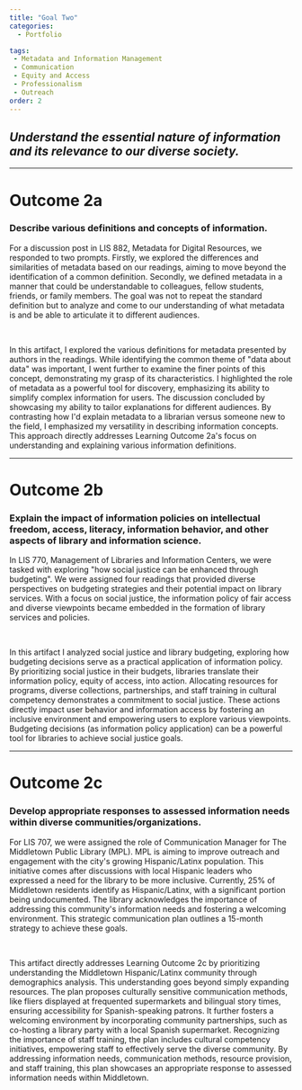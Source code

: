 ```yaml
---
title: "Goal Two"
categories:
  - Portfolio

tags:
 - Metadata and Information Management
 - Communication
 - Equity and Access
 - Professionalism
 - Outreach
order: 2
---
```

<link href="{{ 'assets/css/dflip.min.css' | absolute_url }}" rel="stylesheet" type="text/css">
<link href="{{ 'assets/css/themify-icons.min.css' | absolute_url }}" rel="stylesheet" type="text/css">

## *Understand the essential nature of information and its relevance to our diverse society.*


---
# Outcome 2a
### Describe various definitions and concepts of information.

For a discussion post in LIS 882, Metadata for Digital Resources, we responded to two prompts. Firstly, we explored the differences and similarities of metadata based on our readings, aiming to move beyond the identification of a common definition. Secondly, we defined metadata in a manner that could be understandable to colleagues, fellow students, friends, or family members. The goal was not to repeat the standard definition but to analyze and come to our understanding of what metadata is and be able to articulate it to different audiences.
<div class="container">
    <div class="row">
        <div class="col-xs-12">
            <div id="flipbook" class="_df_book" height="500" webgl="true"
                backgroundcolor="#0f477e"
                source="{{ 'assets/pdf/Artifact4-LIS882-Discussion-Post.pdf' | absolute_url }}">
            </div>
        </div>
    </div>
</div>  <br>

In this artifact, I explored the various definitions for metadata presented by authors in the readings.  While identifying the common theme of "data about data" was important, I went further to examine the finer points of this concept, demonstrating my grasp of its characteristics.  I highlighted the role of metadata as a powerful tool for discovery, emphasizing its ability to simplify complex information for users.  The discussion concluded by showcasing my ability to tailor explanations for different audiences.  By contrasting how I'd explain metadata to a librarian versus someone new to the field, I emphasized my versatility in describing information concepts. This approach directly addresses Learning Outcome 2a's focus on understanding and explaining various information definitions.

---
# Outcome 2b
### Explain the impact of information policies on intellectual freedom, access, literacy, information behavior, and other aspects of library and information science.

In LIS 770, Management of Libraries and Information Centers, we were tasked with exploring "how social justice can be enhanced through budgeting". We were assigned four readings that provided diverse perspectives on budgeting strategies and their potential impact on library services.  With a focus on social justice, the information policy of fair access and diverse viewpoints became embedded in the formation of library services and policies.
<div class="container">
    <div class="row">
        <div class="col-xs-12">
            <div id="flipbook" class="_df_book" height="500" webgl="true"
                backgroundcolor="#0f477e"
                source="{{ 'assets/pdf/Artifact5-LIS770-RidleyMod9.pdf' | absolute_url }}">
            </div>
        </div>
    </div>
</div>   <br>

In this artifact I analyzed social justice and library budgeting, exploring how budgeting decisions serve as a practical application of information policy. By prioritizing social justice in their budgets, libraries translate their information policy, equity of access, into action.  Allocating resources for programs, diverse collections, partnerships, and staff training in cultural competency demonstrates a commitment to social justice. These actions directly impact user behavior and information access by fostering an inclusive environment and empowering users to explore various viewpoints.  Budgeting decisions (as information policy application) can be a powerful tool for libraries to achieve social justice goals.

---
# Outcome 2c
### Develop appropriate responses to assessed information needs within diverse communities/organizations.

For LIS 707, we were assigned the role of Communication Manager for The Middletown Public Library (MPL). MPL is aiming to improve outreach and engagement with the city's growing Hispanic/Latinx population. This initiative comes after discussions with local Hispanic leaders who expressed a need for the library to be more inclusive. Currently, 25% of Middletown residents identify as Hispanic/Latinx, with a significant portion being undocumented. The library acknowledges the importance of addressing this community's information needs and fostering a welcoming environment. This strategic communication plan outlines a 15-month strategy to achieve these goals.
<div class="container">
    <div class="row">
        <div class="col-xs-12">
            <div id="flipbook" class="_df_book" height="500" webgl="true"
                backgroundcolor="#0f477e"
                source="{{ 'assets/pdf/Artifact6-StratCommCaseStudy.pdf' | absolute_url }}">
            </div>
        </div>
    </div>
</div>   <br>

This artifact directly addresses Learning Outcome 2c by prioritizing understanding the Middletown Hispanic/Latinx community through demographics analysis. This understanding goes beyond simply expanding resources. The plan proposes culturally sensitive communication methods, like fliers displayed at frequented supermarkets and bilingual story times, ensuring accessibility for Spanish-speaking patrons. It further fosters a welcoming environment by incorporating community partnerships, such as co-hosting a library party with a local Spanish supermarket. Recognizing the importance of staff training, the plan includes cultural competency initiatives, empowering staff to effectively serve the diverse community.  By addressing information needs, communication methods, resource provision, and staff training, this plan showcases an  appropriate response to assessed information needs within Middletown.
<script src="{{ 'assets/js/libs/jquery.min.js' | absolute_url }}" type="text/javascript"></script>
<script src="{{ 'assets/js/dflip.min.js' | absolute_url }}" type="text/javascript"></script>
